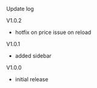 Update log

V1.0.2

- hotfix on price issue on reload

V1.0.1

- added sidebar

V1.0.0

- initial release
